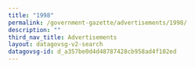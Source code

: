 ```yaml
---
title: "1998"
permalink: /government-gazette/advertisements/1998/
description: ""
third_nav_title: Advertisements
layout: datagovsg-v2-search
datagovsg-id: d_a357be0d4d48787428cb958ad4f102ed
---
```

